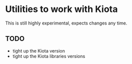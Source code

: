 # Utilities to work with Kiota

This is still highly experimental, expects changes any time.

## TODO

- tight up the Kiota version
- tight up the Kiota libraries versions
